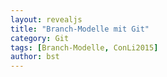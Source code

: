 ```yaml
---
layout: revealjs
title: "Branch-Modelle mit Git"
category: Git
tags: [Branch-Modelle, ConLi2015]
author: bst
---
```


<section
  data-markdown="content"
  data-separator="^\_\_\_+SECTION\_*$"
  data-separator-vertical="^\_\_\_+$"
  data-separator-notes="^Notes:">
</section>
